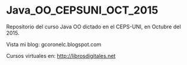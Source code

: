 # Java_OO_CEPSUNI_OCT_2015

Repositorio del curso Java OO dictado en el CEPS-UNI, en Octubre del 2015.


Vista mi blog: gcoronelc.blogspot.com

Cursos virtuales en: http://librosdigitales.net

